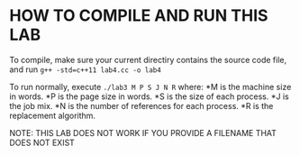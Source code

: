 # HOW TO COMPILE AND RUN THIS LAB

To compile, make sure your current directiry contains the source code file, and run `g++ -std=c++11 lab4.cc -o lab4`

To run normally, execute `./lab3 M P S J N R` where:
*M is the machine size in words.
*P is the page size in words.
*S is the size of each process.
*J is the job mix.
*N is the number of references for each process.
*R is the replacement algorithm.

NOTE: THIS LAB DOES NOT WORK IF YOU PROVIDE A FILENAME THAT DOES NOT EXIST